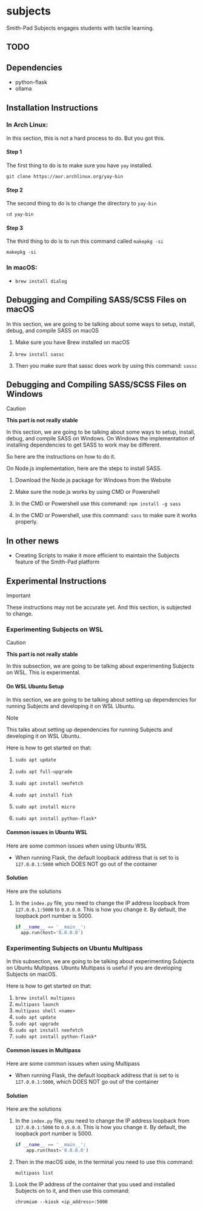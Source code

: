 # subjects

Smith-Pad Subjects engages students with tactile learning.


## TODO


## Dependencies

- python-flask
- ollama


## Installation Instructions

### In Arch Linux:
In this section, this is not a hard process to do. But you got this.

#### Step 1
The first thing to do is to make sure you have `yay` installed. 

``` shell
git clone https://aur.archlinux.org/yay-bin
```

#### Step 2
The second thing to do is to change the directory to `yay-bin`

``` shell
cd yay-bin
```

#### Step 3
The third thing to do is to run this command called `makepkg -si`

``` shell
makepkg -si
```




### In macOS: 

- `brew install dialog`


## Debugging and Compiling SASS/SCSS Files on macOS

In this section, we are going to be talking about some ways to setup,
install, debug, and compile SASS on macOS

1. Make sure you have Brew installed on macOS

2. `brew install sassc`

3. Then you make sure that sassc does work by using this command: `sassc`

## Debugging and Compiling SASS/SCSS Files on Windows

> [!CAUTION]
> **This part is not really stable**
> 
> 
> 
> 


In this section, we are going to be talking about some ways to setup,
install, debug, and compile SASS on Windows. On Windows the implementation
of installing dependencies to get SASS to work may be different. 

So here are the instructions on how to do it.

On Node.js implementation, here are the steps to install SASS. 

1. Download the Node.js package for Windows from the Website

2. Make sure the node.js works by using CMD or Powershell

3. In the CMD or Powershell use this command: `npm install -g sass`

4. In the CMD or Powershell, use this command: `sass` to make sure it works properly.

## In other news

- Creating Scripts to make it more efficient to maintain the Subjects feature of the Smith-Pad platform 

## Experimental Instructions

> [!IMPORTANT]
> These instructions may not be accurate yet. And this section, is subjected
> to change. 


### Experimenting Subjects on WSL

> [!CAUTION]
> **This part is not really stable**
> 
> 
> 
> 

In this subsection, we are going to be talking about experimenting Subjects on WSL.
This is experimental. 

#### On WSL Ubuntu Setup

In this section, we are going to be talking about setting up dependencies for running
Subjects and developing it on WSL Ubuntu. 

> [!NOTE]
> This talks about setting up dependencies for running Subjects and developing it on 
> WSL Ubuntu.


Here is how to get started on that: 

1. `sudo apt update`

2. `sudo apt full-upgrade`

3. `sudo apt install neofetch`

4. `sudo apt install fish`

5. `sudo apt install micro`

6. `sudo apt install python-flask*`

#### Common issues in Ubuntu WSL

Here are some common issues when using Ubuntu WSL

- When running Flask, the default loopback address that is set to is `127.0.0.1:5000` which DOES NOT go out of the container

#### Solution

Here are the solutions

1. In the `index.py` file, you need to change the IP address loopback from `127.0.0.1:5000` to `0.0.0.0`. This is how you change it. By default, the loopback port number is 5000.
   
   ```python
   if __name__ == '__main__':
     app.run(host='0.0.0.0')
   ```

### Experimenting Subjects on Ubuntu Multipass

In this subsection, we are going to be talking about experimenting Subjects on Ubuntu
Multipass. Ubuntu Multipass is useful if you are developing Subjects on macOS. 

Here is how to get started on that: 

1. `brew install multipass`
2. `multipass launch`
3. `multipass shell <name>`
4. `sudo apt update`
5. `sudo apt upgrade`
6. `sudo apt install neofetch`
7. `sudo apt install python-flask*`

#### Common issues in Multipass

Here are some common issues when using Multipass

- When running Flask, the default loopback address that is set to is `127.0.0.1:5000`, which DOES NOT go out of the container

#### Solution

Here are the solutions

1. In the `index.py` file, you need to change the IP address loopback from `127.0.0.1:5000` to `0.0.0.0`. This is how you change it. By default, the loopback port number is 5000. 
   
   ```python
   if __name__ == '__main__':
       app.run(host='0.0.0.0')
   ```

2. Then in the macOS side, in the terminal you need to use this command: 
   
   ```shell
   multipass list 
   ```

3. Look the IP address of the container that you used and installed Subjects on to it, and then use this command: 
   
   ```shell
   chromium --kiosk <ip_address>:5000
   ```
